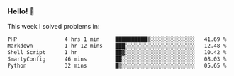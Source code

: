 ### Hello! 👋

This week I solved problems in:

<!--START_SECTION:waka-->

```txt
PHP               4 hrs 1 min     ██████████▒░░░░░░░░░░░░░░   41.69 %
Markdown          1 hr 12 mins    ███░░░░░░░░░░░░░░░░░░░░░░   12.48 %
Shell Script      1 hr            ██▓░░░░░░░░░░░░░░░░░░░░░░   10.42 %
SmartyConfig      46 mins         ██░░░░░░░░░░░░░░░░░░░░░░░   08.03 %
Python            32 mins         █▒░░░░░░░░░░░░░░░░░░░░░░░   05.65 %
```

<!--END_SECTION:waka-->
